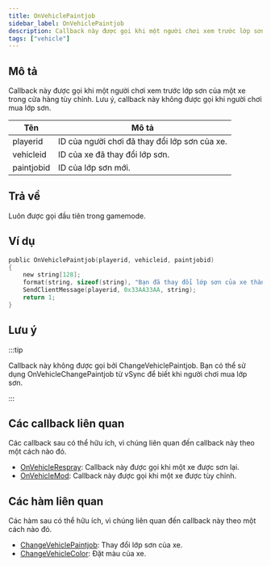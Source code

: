 ```yaml
---
title: OnVehiclePaintjob
sidebar_label: OnVehiclePaintjob
description: Callback này được gọi khi một người chơi xem trước lớp sơn của một xe trong cửa hàng tùy chỉnh.
tags: ["vehicle"]
---
```


## Mô tả

Callback này được gọi khi một người chơi xem trước lớp sơn của một xe trong cửa hàng tùy chỉnh. Lưu ý, callback này không được gọi khi người chơi mua lớp sơn.

| Tên         | Mô tả                                                                 |
|-------------|-------------------------------------------------------------------------|
| playerid    | ID của người chơi đã thay đổi lớp sơn của xe.                         |
| vehicleid   | ID của xe đã thay đổi lớp sơn.                                         |
| paintjobid  | ID của lớp sơn mới.                                                     |

## Trả về

Luôn được gọi đầu tiên trong gamemode.

## Ví dụ

```c
public OnVehiclePaintjob(playerid, vehicleid, paintjobid)
{
    new string[128];
    format(string, sizeof(string), "Bạn đã thay đổi lớp sơn của xe thành %d!", paintjobid);
    SendClientMessage(playerid, 0x33AA33AA, string);
    return 1;
}
```

## Lưu ý

:::tip

Callback này không được gọi bởi ChangeVehiclePaintjob. Bạn có thể sử dụng OnVehicleChangePaintjob từ vSync để biết khi người chơi mua lớp sơn.

:::

## Các callback liên quan

Các callback sau có thể hữu ích, vì chúng liên quan đến callback này theo một cách nào đó.

- [OnVehicleRespray](OnVehicleRespray): Callback này được gọi khi một xe được sơn lại.
- [OnVehicleMod](OnVehicleMod): Callback này được gọi khi một xe được tùy chỉnh.

## Các hàm liên quan

Các hàm sau có thể hữu ích, vì chúng liên quan đến callback này theo một cách nào đó.

- [ChangeVehiclePaintjob](../functions/ChangeVehiclePaintjob): Thay đổi lớp sơn của xe.
- [ChangeVehicleColor](../functions/ChangeVehicleColor): Đặt màu của xe.